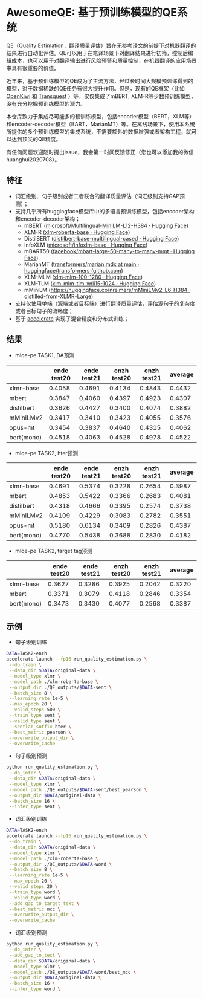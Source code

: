 # AwesomeQE: 基于预训练模型的QE系统


QE（Quality Estimation，翻译质量评估）旨在无参考译文的前提下对机器翻译的结果进行自动化评估。QE可以用于在笔译场景下对翻译结果进行初筛，控制后编辑成本，也可以用于对翻译输出进行风险预警和质量控制，在机器翻译的应用场景中具有很重要的价值。

近年来，基于预训练模型的QE成为了主流方法，经过长时间大规模预训练得到的模型，对于数据稀缺的QE任务有很大提升作用。但是，现有的QE框架（比如[OpenKiwi](https://github.com/Unbabel/OpenKiwi) 和 [Transquest](https://github.com/TharinduDR/TransQuest) ）等，仅仅集成了mBERT, XLM-R等少数预训练模型，没有充分挖掘预训练模型的潜力。

本仓库致力于集成尽可能多的预训练模型，包括encoder模型（BERT，XLM等）和encoder-decoder模型（BART，MarianMT）等。在离线场景下，使用本系统所提供的多个预训练模型的集成系统，不需要额外的数据增强或者架构工程，就可以达到顶尖的QE精度。

有任何问题欢迎随时提出issue，我会第一时间反馈修正（您也可以添加我的微信huanghui2020708）。

## 特征
- 词汇级别、句子级别或者二者联合的翻译质量评估（词汇级别支持GAP预测）；
- 支持几乎所有huggingface模型库中的多语言预训练模型，包括encoder架构和encoder-decoder架构；
  - mBERT ([microsoft/Multilingual-MiniLM-L12-H384 · Hugging Face](https://huggingface.co/microsoft/Multilingual-MiniLM-L12-H384))
  - XLM-R ([xlm-roberta-base · Hugging Face](https://huggingface.co/xlm-roberta-base))
  - DistilBERT ([distilbert-base-multilingual-cased · Hugging Face](https://huggingface.co/distilbert-base-multilingual-cased))
  - InfoXLM ([microsoft/infoxlm-base · Hugging Face](https://huggingface.co/microsoft/infoxlm-base))
  - mBART50 ([facebook/mbart-large-50-many-to-many-mmt · Hugging Face](https://huggingface.co/facebook/mbart-large-50-many-to-many-mmt))
  - MarianMT ([transformers/marian.mdx at main · huggingface/transformers (github.com)](https://github.com/huggingface/transformers/blob/main/docs/source/en/model_doc/marian.mdx)
  - XLM-MLM ([xlm-mlm-100-1280 · Hugging Face](https://huggingface.co/xlm-mlm-100-1280))
  - XLM-TLM ([xlm-mlm-tlm-xnli15-1024 · Hugging Face](https://huggingface.co/xlm-mlm-tlm-xnli15-1024))
  - mMiniLM (https://huggingface.co/nreimers/mMiniLMv2-L6-H384-distilled-from-XLMR-Large)
- 支持仅使用单端（源端或者目标端）进行翻译质量评估，评估源句子的复杂度或者目标句子的流畅度；
- 基于 [accelerate](https://github.com/huggingface/accelerate) 实现了混合精度和分布式训练；

## 结果

- mlqe-pe TASK1, DA预测

|            | ende test20 | ende test21 | enzh test20 | enzh test21 | average |
| ---------- | ----------- | ----------- | ----------- | ----------- | ------- |
| xlmr-base  | 0.4058      | 0.4691      | 0.4134      | 0.4843      | 0.4432  |
| mbert      | 0.3847      | 0.4060      | 0.4397      | 0.4923      | 0.4307  |
| distilbert | 0.3626      | 0.4427      | 0.3400      | 0.4074      | 0.3882  |
| mMiniLMv2  | 0.3417      | 0.3410      | 0.3423      | 0.4055      | 0.3576  |
| opus-mt    | 0.3454      | 0.3837      | 0.4640      | 0.4315      | 0.4062  |
| bert(mono) | 0.4518      | 0.4063      | 0.4528      | 0.4978      | 0.4522  |

- mlqe-pe TASK2, hter预测

|            | ende test20 | ende test21 | enzh test20 | enzh test21 | average |
| ---------- | ----------- | ----------- | ----------- | ----------- | ------- |
| xlmr-base  | 0.4691      | 0.5374      | 0.3228      | 0.2654      | 0.3987  |
| mbert      | 0.4853      | 0.5422      | 0.3366      | 0.2683      | 0.4081  |
| distilbert | 0.4318      | 0.4666      | 0.3395      | 0.2574      | 0.3738  |
| mMiniLMv2  | 0.4109      | 0.4229      | 0.3083      | 0.2782      | 0.3551  |
| opus-mt    | 0.5180      | 0.6134      | 0.3409      | 0.2826      | 0.4387  |
| bert(mono) | 0.4770      | 0.5438      | 0.3688      | 0.2830      | 0.4182  |

- mlqe-pe TASK2, target tag预测

|            | ende test20 | ende test21 | enzh test20 | enzh test21 | average |
| ---------- | ----------- | ----------- | ----------- | ----------- | ------- |
| xlmr-base  | 0.3627      | 0.3286      | 0.3925      | 0.2042      | 0.3220  |
| mbert      | 0.3371      | 0.3079      | 0.4118      | 0.2846      | 0.3354  |
| bert(mono) | 0.3473      | 0.3430      | 0.4077      | 0.2568      | 0.3387  |

## 示例

- 句子级别训练

```bash
DATA=TASK2-enzh
accelerate launch --fp16 run_quality_estimation.py \
 --do_train \
 --data_dir $DATA/original-data \
 --model_type xlmr \
 --model_path ./xlm-roberta-base \
 --output_dir ./QE_outputs/$DATA-sent \
 --batch_size 8 \
 --learning_rate 1e-5 \
 --max_epoch 20 \
 --valid_steps 500 \
 --train_type sent \
 --valid_type sent \
 --sentlab_suffix hter \
 --best_metric pearson \
 --overwrite_output_dir \
 --overwrite_cache
```

- 句子级别预测

```bash
python run_quality_estimation.py \
 --do_infer \
 --data_dir $DATA/original-data \
 --model_type xlmr \
 --model_path ./QE_outputs/$DATA-sent/best_pearson \
 --output_dir $DATA/original-data \
 --batch_size 16 \
 --infer_type sent \
```

- 词汇级别训练

```bash
DATA=TASK2-enzh
accelerate launch --fp16 run_quality_estimation.py \
 --do_train \
 --data_dir $DATA/original-data \
 --model_type xlmr \
 --model_path ./xlm-roberta-base \
 --output_dir ./QE_outputs/$DATA-word \
 --batch_size 8 \
 --learning_rate 1e-5 \
 --max_epoch 20 \
 --valid_steps 20 \
 --train_type word \
 --valid_type word \
 --add_gap_to_target_text \
 --best_metric mcc \
 --overwrite_output_dir \
 --overwrite_cache
```

- 词汇级别预测

```bash
python run_quality_estimation.py \
 --do_infer \
 --add_gap_to_text \
 --data_dir $DATA/original-data \
 --model_type xlmr \
 --model_path ./QE_outputs/$DATA-word/best_mcc \
 --output_dir $DATA/original-data \
 --batch_size 16 \
 --infer_type word \
```
